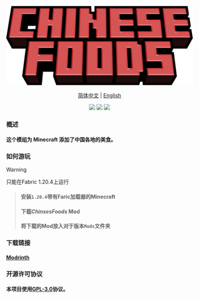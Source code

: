 <div align="center"><img src="ChineseFoods.png"></img>
<div><p><a href="./README_CN.md">简体中文</a> | <a href="README.md">English</a></p></div>
<img src="https://img.shields.io/github/stars/alumr/ChineseFoods.svg?style=social">
<img src="https://img.shields.io/badge/0.1.0-yellow?label=Release">
<img src="https://img.shields.io/badge/License-GNU General Public%203.0-red.svg">
</div>

### 概述

#### 这个模组为 Minecraft 添加了中国各地的美食。

### 如何游玩
> [!WARNING]
> 只能在Fabric 1.20.4上运行

> #### 安装`1.20.4`带有Faric加载器的Minecraft
> #### 下载***ChinsesFoods*** Mod
> #### 将下载的Mod放入对于版本`Mods`文件夹


### 下载链接
#### [Modrinth](https://modrinth.com/mod/chinesefoods)

### 开源许可协议
#### 本项目使用[GPL-3.0](https://www.gnu.org/licenses/gpl-3.0.html)协议。
